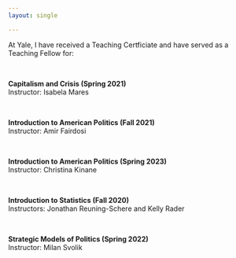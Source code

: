 ```yaml
---
layout: single

---
```



At Yale, I have received a Teaching Certficiate and have served as a Teaching Fellow for: 

 &nbsp;

**Capitalism and Crisis (Spring 2021)** <br />
Instructor: Isabela Mares

&nbsp;


**Introduction to American Politics (Fall 2021)** <br />
Instructor: Amir Fairdosi

 &nbsp;

**Introduction to American Politics (Spring 2023)** <br />
Instructor: Christina Kinane

 &nbsp;
 
**Introduction to Statistics (Fall 2020)** <br />
Instructors: Jonathan Reuning-Schere and Kelly Rader

 &nbsp;

**Strategic Models of Politics (Spring 2022)** <br />
Instructor: Milan Svolik

